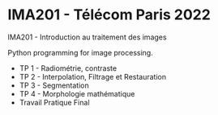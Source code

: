 # IMA201 - Télécom Paris 2022

IMA201 - Introduction au traitement des images

Python programming for image processing.

* TP 1 - Radiométrie, contraste
* TP 2 - Interpolation, Filtrage et Restauration
* TP 3 - Segmentation
* TP 4 - Morphologie mathématique
* Travail Pratique Final


